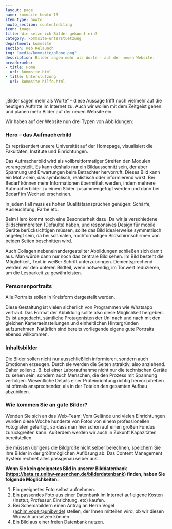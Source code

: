 ```yaml
---
layout: page
name: kommsite-howto-13
item_type: howto
howto_section: contentediting
icon: image
title: Wie setze ich Bilder gekonnt ein?
category: kommsite-unterstuetzung
department: kommsite
section: Web Relaunch
img: "media/kommsite/plone.png"
description: Bilder sagen mehr als Worte - auf der neuen Website.
breadcrumbs:
- title: Home
  url: kommsite.html
- title: Unterstützung
  url: kommsite-hilfe.html

---
```


„Bilder sagen mehr als Worte“ – diese Aussage trifft noch vielmehr auf die heutigen Auftritte im Internet zu. Auch wir wollen mit dem Zeitgeist gehen und planen mehr Bilder auf der neuen Website ein.

Wir haben auf der Website nun drei Typen von Abbildungen:

### Hero – das Aufmacherbild

Es repräsentiert unsere Universität auf der Homepage, visualisiert die Fakultäten, Institute und Einrichtungen.

Das Aufmacherbild wird als vollbreitformatiger Streifen den Modulen vorangestellt. Es kann deshalb nur ein Bildausschnitt sein, der aber Spannung und Erwartungen beim Betrachter hervorruft. Dieses Bild kann ein Motiv sein, das symbolisch, realistisch oder informierend wirkt. Bei Bedarf können mehr Informationen übermittelt werden, indem mehrere Aufmacherbilder zu einem Slider zusammengefügt werden und dann bei Bedarf im Wechsel erscheinen.

In jedem Fall muss es hohen Qualitätsansprüchen genügen: Schärfe, Ausleuchtung, Farbe etc.

Beim Hero kommt noch eine Besonderheit dazu. Da wir ja verschiedene Bildschirmbreiten (Defaults) haben, und responsives Design für mobile Geräte berücksichtigen müssen, sollte das Bild idealerweise symmetrisch angelegt sein, da bei schmalen, hochformatigen Bildschirmschirmen von beiden Seiten beschnitten wird.

​Auch Collagen nebeneinandergestellter Abbildungen schließen sich damit aus. Man würde dann nur noch das zentrale Bild sehen. Im Bild besteht die Möglichkeit, Text in weißer Schrift unterzubringen. Dementsprechend werden wir den unteren Bildteil, wenn notwendig, im Tonwert reduzieren, um die Lesbarkeit zu gewährleisten.

### Personenportraits

Alle Portraits sollen in Kreisform dargestellt werden.

Diese Gestaltung ist vielen sicherlich von Programmen wie Whatsapp vertraut. Das Format der Abbildung sollte also diese Möglichkeit hergeben. Es ist angedacht, sämtliche Protagonisten der Uni nach und nach mit den gleichen Kameraeinstellungen und einheitlichen Hintergründen aufzunehmen.
Natürlich sind bereits vorliegende eigene gute Portraits ebenso willkommen.

### Inhaltsbilder

Die Bilder sollen nicht nur ausschließlich informieren, sondern auch Emotionen erzeugen. Durch sie werden die Seiten attraktiv, also anziehend. Daher sollen z. B. bei einer Laboraufnahme nicht nur die technischen Geräte zu sehen sein, sondern auch Menschen, die den Prozess mit Spannung verfolgen. Wesentliche Details einer Prüfeinrichtung richtig hervorzuheben ist oftmals ansprechender, als in der Totalen den gesamten Aufbau abzubilden.

### Wie kommen Sie an gute Bilder?

Wenden Sie sich an das Web-Team!
Vom Gelände und vielen Einrichtungen wurden diese Woche hunderte von Fotos von einem professionellen Fotografen gefertigt, so dass man hier schon auf einen großen Fundus zurückgreifen kann. Außerdem werden wir auch in Zukunft Kapazitäten bereitstellen.

Sie müssen übrigens die Bildgröße nicht selber berechnen, speichern Sie Ihre Bilder in der größtmöglichen Auflösung ab. Das Content Management System rechnet alles passgenau selber aus.

<div class="alert alert-info">
<strong>Wenn Sie kein geeignetes Bild in unserer Bilddatenbank (<a href="https://beta.rz.unibw-muenchen.de/bilderdatenbank">https://beta.rz.unibw-muenchen.de/bilderdatenbank</a>) finden, haben Sie folgende Möglichkeiten:</strong><br />

<ol>
	<li>Ein geeignetes Foto selbst aufnehmen.</li>
	<li>Ein passendes Foto aus einer Datenbank im Internet auf eigene Kosten (Insttut, Professur, Einrichtung, etc) kaufen.</li>
	<li>Bei Schemabildern einen Antrag an Herrn Vogel (<a href="mailto:achim.vogel@unibw.de">achim.vogel@unibw.de</a>) stellen, der Ihnen mitteilen wird, ob wir diesen Wunsch umsetzen können.</li>
	<li>Ein Bild aus einer freien Datenbank nutzen.</li>
</ol>
</div>

